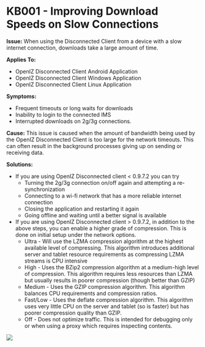 # KB001 - Improving Download Speeds on Slow Connections

**Issue:** When using the Disconnected Client from a device with a slow internet connection, downloads take a large amount of time.

**Applies To:**

* OpenIZ Disconnected Client Android Application
* OpenIZ Disconnected Client Windows Application
* OpenIZ Disconnected Client Linux Application

**Symptoms:**

* Frequent timeouts or long waits for downloads
* Inability to login to the connected IMS
* Interrupted downloads on 2g/3g connections.

**Cause:** This issue is caused when the amount of bandwidth being used by the OpenIZ Disconnected Client is too large for the network timeouts. This can often result in the background processes giving up on sending or receiving data.

**Solutions:**

* If you are using OpenIZ Disconnected client &lt; 0.9.7.2 you can try
  * Turning the 2g/3g connection on/off again and attempting a re-synchronization
  * Connecting to a wi-fi network that has a more reliable internet connection 
  * Closing the application and restarting it again
  * Going offline and waiting until a better signal is available
* If you are using OpenIZ Disconnected client &gt; 0.9.7.2, in addition to the above steps, you can enable a higher grade of compression. This is done on initial setup under the network options.
  * Ultra - Will use the LZMA compression algorithm at the highest available level of compressing. This algorithm introduces additional server and tablet resource requirements as compressing LZMA streams is CPU intensive
  * High - Uses the BZip2 compression algorithm at a medium-high level of compression. This algorithm requires less resources than LZMA but usually results in poorer compression \(though better than GZIP\)
  * Medium - Uses the GZIP compression algorithm. This algorithm balances CPU requirements and compression ratios.
  * Fast/Low - Uses the deflate compression algorithm. This algorithm uses very little CPU on the server and tablet \(so is faster\) but has poorer compression quality than GZIP.
  * Off - Does not optimize traffic. This is intended for debugging only or when using a proxy which requires inspecting contents.

![](https://raw.githubusercontent.com/santedb/dev-doc/master/.gitbook/assets/kb001-settings.png)

